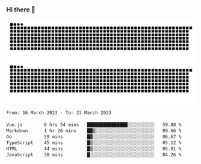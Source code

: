 ### Hi there 👋

![GitHub Snake Light](https://raw.githubusercontent.com/jichangee/jichangee/output/github-snake.svg#gh-light-mode-only)
![GitHub Snake dark](https://raw.githubusercontent.com/jichangee/jichangee/output/github-snake-dark.svg#gh-dark-mode-only)

<!--START_SECTION:waka-->

```text
From: 16 March 2023 - To: 23 March 2023

Vue.js        8 hrs 54 mins   ███████████████░░░░░░░░░░   59.88 %
Markdown      1 hr 26 mins    ██▒░░░░░░░░░░░░░░░░░░░░░░   09.66 %
Go            59 mins         █▓░░░░░░░░░░░░░░░░░░░░░░░   06.67 %
TypeScript    45 mins         █▒░░░░░░░░░░░░░░░░░░░░░░░   05.12 %
HTML          44 mins         █▒░░░░░░░░░░░░░░░░░░░░░░░   05.01 %
JavaScript    38 mins         █░░░░░░░░░░░░░░░░░░░░░░░░   04.26 %
```

<!--END_SECTION:waka-->

<!--
![GitHub Snake Light](github-snake.svg#gh-light-mode-only)
![GitHub Snake dark](github-snake-dark.svg#gh-dark-mode-only)
-->

<!--
**jichangee/jichangee** is a ✨ _special_ ✨ repository because its `README.md` (this file) appears on your GitHub profile.

Here are some ideas to get you started:

- 🔭 I’m currently working on ...
- 🌱 I’m currently learning ...
- 👯 I’m looking to collaborate on ...
- 🤔 I’m looking for help with ...
- 💬 Ask me about ...
- 📫 How to reach me: ...
- 😄 Pronouns: ...
- ⚡ Fun fact: ...
-->
